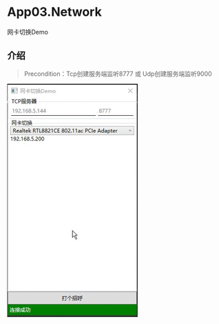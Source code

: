 # App03.Network
网卡切换Demo

## 介绍

> Precondition：Tcp创建服务端监听8777 或 Udp创建服务端监听9000

![演示效果](./Assets/ydXv2ITkQv.gif)
